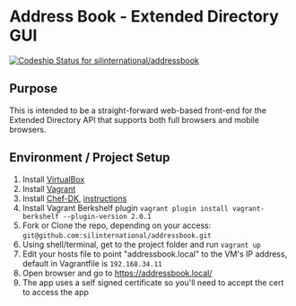 # Address Book - Extended Directory GUI #
[ ![Codeship Status for silinternational/addressbook](https://codeship.io/projects/1c70f900-0529-0132-a8fd-2613281a1d2c/status)](https://codeship.io/projects/30816)

## Purpose ##
This is intended to be a straight-forward web-based front-end for the Extended 
Directory API that supports both full browsers and mobile browsers.

## Environment / Project Setup ##
1. Install [VirtualBox](http://www.virtualbox.org/wiki/Downloads)
2. Install [Vagrant](http://downloads.vagrantup.com/)
3. Install [Chef-DK](http://getchef.com/downloads/chef-dk), [instructions](http://docs.opscode.com/install_dk.html)
4. Install Vagrant Berkshelf plugin ```vagrant plugin install vagrant-berkshelf --plugin-version 2.0.1```
5. Fork or Clone the repo, depending on your access:
   ```git@github.com:silinternational/addressbook.git```
6. Using shell/terminal, get to the project folder and run ```vagrant up```
8. Edit your hosts file to point "addressbook.local" to the VM's IP address, default in Vagrantfile is ```192.168.34.11```
9. Open browser and go to <https://addressbook.local/>
10. The app uses a self signed certificate so you'll need to accept the cert to access the app
